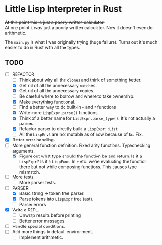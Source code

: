 # Little Lisp Interpreter in Rust

~~At this point this is just a poorly written calculator.~~ \
At one point it *was* just a poorly written calculator. Now it doesn't even do
arithmetic.



The `main.py` is what I was originally trying (huge failure). Turns out it's
much easier to do in Rust with all the types.

## TODO
- [ ] REFACTOR
  - [ ] Think about why all the `clones` and think of something better.
  - [x] Get rid of all the unnecessary `match`es.
  - [x] Get rid of all the unnecessary copies.
  - [ ] Be careful where to borrow and where to take ownership.
  - [x] Make everything functional.
  - [ ] Find a better way to do built-in `+` and `*` functions
  - [x] Write more `LispExpr.parse()` functions.
  - [x] Think of a better name for `LispExpr.parse_type()`. It's not actually a
    parser.
  - [x] Refactor parser to directly build a `LispExpr::List`
  - [ ] All the `LispEnv`s are not mutable as of now because of `Rc`. Fix.
- [x] Better error handling.
- [ ] More general function definition. Fixed arity functions. Typechecking
  arguments.
  - [x] Figure out what type should the function be and return.
        Is it a `LispExpr`? Is it a `LispFunc`. In `+` etc. we're evaluating the
        function there but not while composing functions. This causes type
        mismatch.
- [ ] More tests.
  - [ ] More parser tests.
- [ ] PARSER
  - [x] Basic string -> token tree parser.
  - [x] Parse tokens into `LispExpr` tree (ast).
  - [ ] Parser errors
- [x] Write a REPL.
  - [ ] Unwrap results before printing.
  - [ ] Better error messages.
- [ ] Handle special conditions.
- [ ] Add more things to default environment.
  - [ ] Implement arithmetic.
